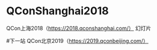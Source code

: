 # QConShanghai2018
QCon上海2018（https://2018.qconshanghai.com/） 幻灯片

#下一站 
QCon北京2019（https://2019.qconbeijing.com/）
